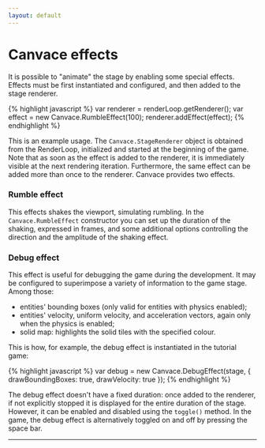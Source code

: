 ```yaml
---
layout: default
---
```


# Canvace effects
It is possible to "animate" the stage by enabling some special effects. Effects must be first instantiated and configured, and then added to the stage renderer.

{% highlight javascript %}
    var renderer = renderLoop.getRenderer();
    var effect = new Canvace.RumbleEffect(100);
    renderer.addEffect(effect);
{% endhighlight %}
    
This is an example usage. The `Canvace.StageRenderer` object is obtained from the RenderLoop, initialized and started at the beginning of the game. Note that as soon as the effect is added to the renderer, it is immediately visible at the next rendering iteration. Furthermore, the same effect can be added more than once to the renderer.
Canvace provides two effects.

### Rumble effect
This effects shakes the viewport, simulating rumbling. In the `Canvace.RumbleEffect` constructor you can set up the duration of the shaking, expressed in frames, and some additional options controlling the direction and the amplitude of the shaking effect.

### Debug effect
This effect is useful for debugging the game during the development. It may be configured to superimpose a variety of information to the game stage. Among those:
- entities' bounding boxes (only valid for entities with physics enabled);
- entities' velocity, uniform velocity, and acceleration vectors, again only when the physics is enabled;
- solid map: highlights the solid tiles with the specified colour.

This is how, for example, the debug effect is instantiated in the tutorial game:

{% highlight javascript %}
    var debug = new Canvace.DebugEffect(stage, {
        drawBoundingBoxes: true,
        drawVelocity: true
    });
{% endhighlight %}

The debug effect doesn't have a fixed duration: once added to the renderer, if not explicitly stopped it is displayed for the entire duration of the stage.
However, it can be enabled and disabled using the `toggle()` method. In the game, the debug effect is alternatively toggled on and off by pressing the space bar.

----------------------------